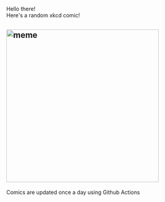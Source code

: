 Hello there! <br>Here's a random xkcd comic!<br>
## <img src="https://imgs.xkcd.com/comics/sympathy.png" alt="meme" width="400"/><br>
Comics are updated once a day using Github Actions